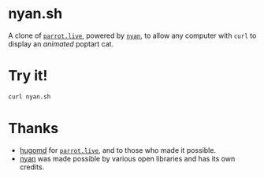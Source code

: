 # nyan.sh

A clone of [`parrot.live`](https://github.com/hugomd/parrot.live), powered by [`nyan`](https://github.com/kanatzidis/nyan), to allow any computer with `curl` to display an _animated_ poptart cat.

# Try it!
```bash
curl nyan.sh
```

# Thanks
* [hugomd](https://github.com/hugomd) for [`parrot.live`](https://github.com/hugomd/parrot-live), and to those who made it possible.
* [nyan](https://github.com/kanatzidis/nyan) was made possible by various open libraries and has its own credits.

